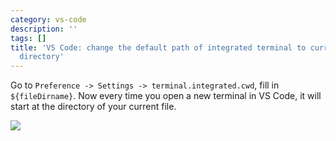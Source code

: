 ```yaml
---
category: vs-code
description: ''
tags: []
title: 'VS Code: change the default path of integrated terminal to current file''s
  directory'
---
```


Go to `Preference -> Settings -> terminal.integrated.cwd`, fill in `${fileDirname}`. Now every time you open a new terminal in VS Code, it will start at the directory of your current file.

![](https://live.staticflickr.com/65535/51398703635_f50783925b_o_d.png)